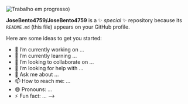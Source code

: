 ![Trabalho em progresso](https://media0.giphy.com/media/v1.Y2lkPTc5MGI3NjExbnZndnNvMnJoMXMyZWp3bXU4ZDZhMnJpYWY0d2djem9rbjB3c3JmYiZlcD12MV9pbnRlcm5hbF9naWZfYnlfaWQmY3Q9Zw/xT1XGVp95GDPgFYmUE/giphy.gif))

**JoseBento4759/JoseBento4759** is a ✨ _special_ ✨ repository because its `README.md` (this file) appears on your GitHub profile.

Here are some ideas to get you started:

- 🔭 I’m currently working on ...
- 🌱 I’m currently learning ...
- 👯 I’m looking to collaborate on ...
- 🤔 I’m looking for help with ...
- 💬 Ask me about ...
- 📫 How to reach me: ...
- 😄 Pronouns: ...
- ⚡ Fun fact: ...
-->
